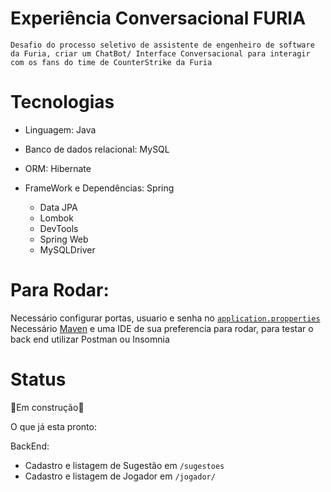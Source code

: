 # Experiência Conversacional FURIA

`Desafio do processo seletivo de assistente de engenheiro de software da Furia, criar um ChatBot/ Interface Conversacional para interagir com os fans do time de CounterStrike da Furia`

# Tecnologias
- Linguagem: Java
- Banco de dados relacional: MySQL
- ORM: Hibernate
- FrameWork e Dependências: Spring
  
  - Data JPA
  - Lombok
  - DevTools
  - Spring Web
  - MySQLDriver
 

# Para Rodar:
Necessário configurar portas, usuario e senha no [`application.propperties`](https://github.com/thiagosilvaantenor/Experiencia-Conversacional-FURIA/blob/main/src/main/resources/application.properties)
<br> Necessário [Maven](https://maven.apache.org/) e uma IDE de sua preferencia para rodar, para testar o back end utilizar Postman ou Insomnia

# Status
🚧Em construção🚧

O que já esta pronto:

BackEnd:

- Cadastro e listagem de Sugestão em `/sugestoes`
- Cadastro e listagem de Jogador em `/jogador/`
